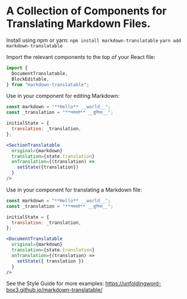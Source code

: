 # A Collection of Components for Translating Markdown Files.

Install using npm or yarn:
`npm install markdown-translatable`
`yarn add markdown-translatable`

Import the relevant components to the top of your React file:
```js
import {
  DocumentTranslatable,
  BlockEditable,
} from "markdown-translatable";
```

Use in your component for editing Markdown:
```jsx
const markdown = "**Hello** __world__";
const _translation = "**नमस्ते** __दुनिया__";

initialState = {
  translation: _translation,
};

<SectionTranslatable
  original={markdown}
  translation={state.translation}
  onTranslation={(translation) =>
    setState({translation})
  }
/>
```

Use in your component for translating a Markdown file:
```jsx
const markdown = "**Hello** __world__";
const _translation = "**नमस्ते** __दुनिया__";

initialState = {
  translation: _translation,
};

<DocumentTranslatable
  original={markdown}
  translation={state.translation}
  onTranslation={(translation) =>
    setState({ translation })
  }
/>
```

See the Style Guide for more examples:
https://unfoldingword-box3.github.io/markdown-translatable/
